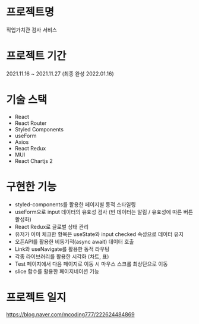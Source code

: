 # 프로젝트명
직업가치관 검사 서비스

# 프로젝트 기간
2021.11.16 ~ 2021.11.27 (최종 완성 2022.01.16)

# 기술 스택
- React
- React Router
- Styled Components
- useForm
- Axios
- React Redux
- MUI
- React Chartjs 2

# 구현한 기능
- styled-components를 활용한 페이지별 동적 스타일링
- useForm으로 input 데이터의 유효성 검사 (빈 데이터는 알림 / 유효성에 따른 버튼 활성화)
- React Redux로 글로벌 상태 관리
- 유저가 이미 체크한 항목은 useState와 input checked 속성으로 데이터 유지
- 오픈API를 활용한 비동기적(async await) 데이터 호출
- Link와 useNavigate를 활용한 동적 라우팅
- 각종 라이브러리를 활용한 시각화 (차트, 표)
- Test 페이지에서 다음 페이지로 이동 시 마우스 스크롤 최상단으로 이동
- slice 함수를 활용한 페이지네이션 기능

# 프로젝트 일지
https://blog.naver.com/mcoding777/222624484869
